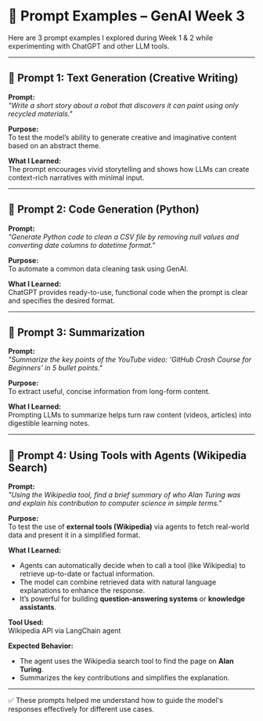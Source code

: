 # 📄 Prompt Examples – GenAI Week 3

Here are 3 prompt examples I explored during Week 1 & 2 while experimenting with ChatGPT and other LLM tools.

---

## 🔹 Prompt 1: Text Generation (Creative Writing)

**Prompt:**  
*"Write a short story about a robot that discovers it can paint using only recycled materials."*

**Purpose:**  
To test the model’s ability to generate creative and imaginative content based on an abstract theme.

**What I Learned:**  
The prompt encourages vivid storytelling and shows how LLMs can create context-rich narratives with minimal input.

---

## 🔹 Prompt 2: Code Generation (Python)

**Prompt:**  
*"Generate Python code to clean a CSV file by removing null values and converting date columns to datetime format."*

**Purpose:**  
To automate a common data cleaning task using GenAI.

**What I Learned:**  
ChatGPT provides ready-to-use, functional code when the prompt is clear and specifies the desired format.

---

## 🔹 Prompt 3: Summarization

**Prompt:**  
*"Summarize the key points of the YouTube video: 'GitHub Crash Course for Beginners' in 5 bullet points."*

**Purpose:**  
To extract useful, concise information from long-form content.

**What I Learned:**  
Prompting LLMs to summarize helps turn raw content (videos, articles) into digestible learning notes.

---

## 🔹 Prompt 4: Using Tools with Agents (Wikipedia Search)

**Prompt:**  
*"Using the Wikipedia tool, find a brief summary of who Alan Turing was and explain his contribution to computer science in simple terms."*

**Purpose:**  
To test the use of **external tools (Wikipedia)** via agents to fetch real-world data and present it in a simplified format.

**What I Learned:**  
- Agents can automatically decide when to call a tool (like Wikipedia) to retrieve up-to-date or factual information.
- The model can combine retrieved data with natural language explanations to enhance the response.
- It’s powerful for building **question-answering systems** or **knowledge assistants**.

**Tool Used:**  
Wikipedia API via LangChain agent

**Expected Behavior:**  
- The agent uses the Wikipedia search tool to find the page on **Alan Turing**.
- Summarizes the key contributions and simplifies the explanation.

---


✅ These prompts helped me understand how to guide the model's responses effectively for different use cases.

